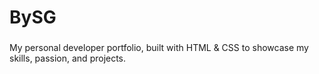 # BySG

###

My personal developer portfolio, built with HTML &amp; CSS to showcase my skills, passion, and projects.
